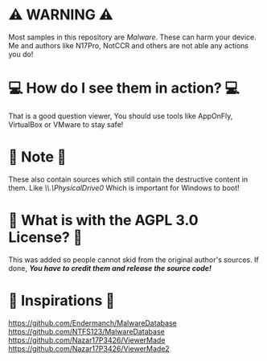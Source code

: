 # ⚠️ WARNING ⚠️
Most samples in this repository are *Malware*. These can harm your device. Me and authors like N17Pro, NotCCR and others are not able any actions you do!

# 💻 How do I see them in action? 💻
That is a good question viewer, You should use tools like AppOnFly, VirtualBox or VMware to stay safe!

# 📓 Note 📓
These also contain sources which still contain the destructive content in them. Like *\\\\.\\PhysicalDrive0* Which is important for Windows to boot!

# 🤔 What is with the AGPL 3.0 License? 🤔
This was added so people cannot skid from the original author's sources. If done, ***You have to credit them and release the source code!***

# 🤝 Inspirations 🤝

https://github.com/Endermanch/MalwareDatabase
https://github.com/NTFS123/MalwareDatabase
https://github.com/Nazar17P3426/ViewerMade 
https://github.com/Nazar17P3426/ViewerMade2
